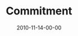 ---
layout: message
category: message
series: "Game Change"
title: "Commitment"
date: 2010-11-14-00-00
message_id: 646
audio: "http://s3.amazonaws.com/crossroadsaudiomessages/gamechange06.mp3"
audio-duration: "35:41"
program: "http://s3.amazonaws.com/crossroads-media/media/legacy/documents/11_13-14_10Program.pdf"
description: "Brian Tome talks about the commitment and acting on that call."
video: "https://s3.amazonaws.com/crossroadsvideomessages/gamechange06.mp4"
video-duration: "35:46"
video-image: "http://s3.amazonaws.com/crossroads-media/images/legacy/content/gamechange06_still.jpg"
explicit: "N"
---